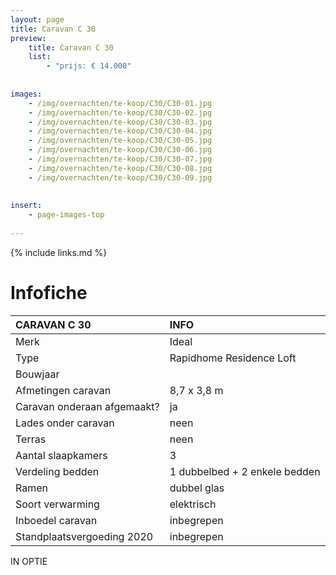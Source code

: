 ```yaml
---
layout: page
title: Caravan C 30
preview: 
    title: Caravan C 30
    list:
        - "prijs: € 14.000"
        
        
images:
    - /img/overnachten/te-koop/C30/C30-01.jpg
    - /img/overnachten/te-koop/C30/C30-02.jpg
    - /img/overnachten/te-koop/C30/C30-03.jpg
    - /img/overnachten/te-koop/C30/C30-04.jpg
    - /img/overnachten/te-koop/C30/C30-05.jpg
    - /img/overnachten/te-koop/C30/C30-06.jpg
    - /img/overnachten/te-koop/C30/C30-07.jpg
    - /img/overnachten/te-koop/C30/C30-08.jpg
    - /img/overnachten/te-koop/C30/C30-09.jpg
    
    
insert:
    - page-images-top
    
---
```


{% include links.md %}



# Infofiche 

CARAVAN C 30                | INFO        | 
:---------------------------|:------------|
Merk                        |Ideal 
Type                        |Rapidhome Residence Loft
Bouwjaar                    |
Afmetingen caravan          |8,7 x 3,8 m
Caravan onderaan afgemaakt? |ja
Lades onder caravan         |neen
Terras                      |neen
Aantal slaapkamers          |3
Verdeling bedden            |1 dubbelbed + 2 enkele bedden
Ramen                       |dubbel glas
Soort verwarming            |elektrisch
Inboedel caravan            |inbegrepen
Standplaatsvergoeding 2020  |inbegrepen

IN OPTIE
